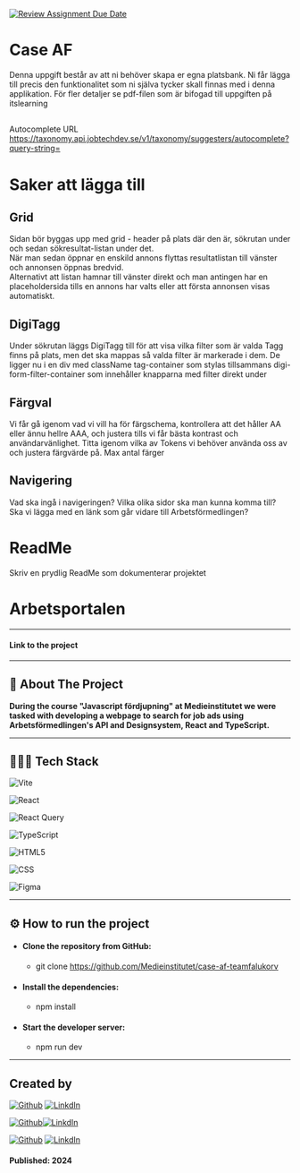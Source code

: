 [![Review Assignment Due Date](https://classroom.github.com/assets/deadline-readme-button-22041afd0340ce965d47ae6ef1cefeee28c7c493a6346c4f15d667ab976d596c.svg)](https://classroom.github.com/a/G18hJXPe)

# Case AF

Denna uppgift består av att ni behöver skapa er egna platsbank. Ni får lägga till precis den funktionalitet som ni själva tycker skall finnas med i denna applikation. För fler detaljer se pdf-filen som är bifogad till uppgiften på itslearning

##

Autocomplete URL
https://taxonomy.api.jobtechdev.se/v1/taxonomy/suggesters/autocomplete?query-string=


# Saker att lägga till

## Grid
Sidan bör byggas upp med grid - header på plats där den är, sökrutan under och sedan sökresultat-listan under det.  
När man sedan öppnar en enskild annons flyttas resultatlistan till vänster och annonsen öppnas bredvid.  
Alternativt att listan hamnar till vänster direkt och man antingen har en placeholdersida tills en annons har valts eller att första annonsen visas automatiskt. 

## DigiTagg
Under sökrutan läggs DigiTagg till för att visa vilka filter som är valda
Tagg finns på plats, men det ska mappas så valda filter är markerade i dem. De ligger nu i en div med className tag-container som stylas tillsammans digi-form-filter-container som innehåller knapparna med filter direkt under

## Färgval
Vi får gå igenom vad vi vill ha för färgschema, kontrollera att det håller AA eller ännu hellre AAA, och justera tills vi får bästa kontrast och användarvänlighet. 
Titta igenom vilka av Tokens vi behöver använda oss av och justera färgvärde på.
Max antal färger

## Navigering
Vad ska ingå i navigeringen? Vilka olika sidor ska man kunna komma till? Ska vi lägga med en länk som går vidare till Arbetsförmedlingen?


# ReadMe
Skriv en prydlig ReadMe som dokumenterar projektet







# Arbetsportalen

---

#### Link to the project



---

## 📄 About The Project 

**During the course "Javascript fördjupning" at Medieinstitutet we were tasked with developing a webpage to search for job ads using Arbetsförmedlingen's API and Designsystem, React and TypeScript.**

---

## 👨🏻‍💻 Tech Stack

![Vite](https://img.shields.io/badge/Vite-B73BFE?style=for-the-badge&logo=vite&logoColor=FFD62E)

![React](https://img.shields.io/badge/react-%2320232a.svg?style=for-the-badge&logo=react&logoColor=%2361DAFB)

![React Query](https://img.shields.io/badge/React_Query-FF4154?style=for-the-badge&logo=ReactQuery&logoColor=white)

![TypeScript](https://img.shields.io/badge/typescript-%23007ACC.svg?style=for-the-badge&logo=typescript&logoColor=white)

![HTML5](https://img.shields.io/badge/HTML5-E34F26?style=for-the-badge&logo=html5&logoColor=white)

![CSS](https://img.shields.io/badge/CSS3-1572B6?style=for-the-badge&logo=css3&logoColor=white)

![Figma](https://img.shields.io/badge/Figma-F24E1E?style=for-the-badge&logo=figma&logoColor=white)


---

## ⚙️ How to run the project

- #### **Clone the repository from GitHub:**
    - git clone https://github.com/Medieinstitutet/case-af-teamfalukorv

- #### **Install the dependencies:**
    - npm install

- #### **Start the developer server:**
    - npm run dev

---

## Created by

[![Github](https://img.shields.io/badge/Anna%20Karlsen-100000?style=for-the-badge&logo=github&logoColor=white)](https://github.com/annkar73) [![LinkdIn](https://img.shields.io/badge/Anna%20Karlsen-0077B5?style=for-the-badge&logo=linkedin&logoColor=white)](https://www.linkedin.com/in/annakarlsen/)

[![Github](https://img.shields.io/badge/Jari%20Leminaho-100000?style=for-the-badge&logo=github&logoColor=white)](https://github.com/JariPii)[![LinkdIn](https://img.shields.io/badge/Jari%20Leminaho-0077B5?style=for-the-badge&logo=linkedin&logoColor=white)](https://www.linkedin.com/in/jari-leminaho-229726224/)

[![Github](https://img.shields.io/badge/Rebecka%20Göthlin-100000?style=for-the-badge&logo=github&logoColor=white)](https://github.com/RebeckaGothlin) [![LinkdIn](https://img.shields.io/badge/Rebecka%20Göthlin-0077B5?style=for-the-badge&logo=linkedin&logoColor=white)](https://www.linkedin.com/in/rebecka-g%C3%B6thlin-963037280/)


#### Published: 2024
